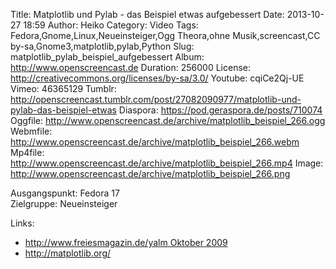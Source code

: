 Title: Matplotlib und Pylab - das Beispiel etwas aufgebessert
Date: 2013-10-27 18:59
Author: Heiko
Category: Video
Tags: Fedora,Gnome,Linux,Neueinsteiger,Ogg Theora,ohne Musik,screencast,CC by-sa,Gnome3,matplotlib,pylab,Python
Slug: matplotlib_pylab_beispiel_aufgebessert
Album: http://www.openscreencast.de
Duration: 256000
License: http://creativecommons.org/licenses/by-sa/3.0/
Youtube: cqiCe2Qj-UE
Vimeo: 46365129
Tumblr: http://openscreencast.tumblr.com/post/27082090977/matplotlib-und-pylab-das-beispiel-etwas
Diaspora: https://pod.geraspora.de/posts/710074
Oggfile: http://www.openscreencast.de/archive/matplotlib_beispiel_266.ogg
Webmfile: http://www.openscreencast.de/archive/matplotlib_beispiel_266.webm
Mp4file: http://www.openscreencast.de/archive/matplotlib_beispiel_266.mp4
Image: http://www.openscreencast.de/archive/matplotlib_beispiel_266.png

Ausgangspunkt: Fedora 17  
Zielgruppe: Neueinsteiger  

Links:

  * [http://www.freiesmagazin.de/yalm Oktober 2009](http://www.freiesmagazin.de/yalm "Link zu freiesmagazin.de yalm" )
  * <http://matplotlib.org/>

